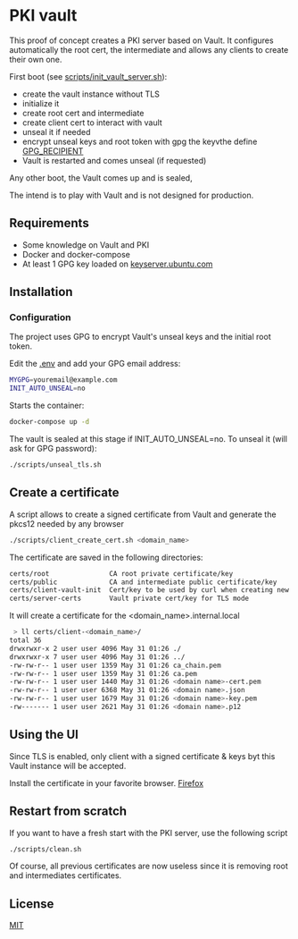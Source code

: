 # PKI vault

This proof of concept creates a PKI server based on Vault. It configures automatically the root cert, the intermediate and allows any clients to create their own one.

First boot (see [scripts/init_vault_server.sh](https://github.com/IrishMarco/pki-vault/blob/main/scripts/init_vault_server.sh)):

- create the vault instance without TLS
- initialize it
- create root cert and intermediate
- create client cert to interact with vault
- unseal it if needed
- encrypt unseal keys and root token with gpg the keyvthe define [GPG_RECIPIENT](https://github.com/IrishMarco/pki-vault/blob/main/docker-compose.yml#L12)
- Vault is restarted and comes unseal (if requested)
           
Any other boot, the Vault comes up and is sealed,


The intend is to play with Vault and is not designed for production.

## Requirements
- Some knowledge on Vault and PKI
- Docker and docker-compose
- At least 1 GPG key loaded on [keyserver.ubuntu.com](https://keyserver.ubuntu.com)

## Installation

### Configuration
The project uses GPG to encrypt Vault's unseal keys and the initial root token.

Edit the [.env](https://github.com/IrishMarco/pki-vault/blob/main/.env) and add your GPG email address:
```bash
MYGPG=youremail@example.com
INIT_AUTO_UNSEAL=no
```

Starts the container:

```bash
docker-compose up -d
```

The vault is sealed at this stage if INIT_AUTO_UNSEAL=no. To unseal it (will ask for GPG password):
```bash
./scripts/unseal_tls.sh
```

## Create a certificate
A script allows to create a signed certificate from Vault and generate the pkcs12 needed by any browser

```bash
./scripts/client_create_cert.sh <domain_name>
```

The certificate are saved in the following directories:
```bash
certs/root               CA root private certificate/key
certs/public             CA and intermediate public certificate/key
certs/client-vault-init  Cert/key to be used by curl when creating new client cert
certs/server-certs       Vault private cert/key for TLS mode
```

It will create a certificate for the <domain_name>.internal.local
```bash
 > ll certs/client-<domain_name>/
total 36
drwxrwxr-x 2 user user 4096 May 31 01:26 ./
drwxrwxr-x 7 user user 4096 May 31 01:26 ../
-rw-rw-r-- 1 user user 1359 May 31 01:26 ca_chain.pem
-rw-rw-r-- 1 user user 1359 May 31 01:26 ca.pem
-rw-rw-r-- 1 user user 1440 May 31 01:26 <domain name>-cert.pem
-rw-rw-r-- 1 user user 6368 May 31 01:26 <domain name>.json
-rw-rw-r-- 1 user user 1679 May 31 01:26 <domain name>-key.pem
-rw------- 1 user user 2621 May 31 01:26 <domain name>.p12
```
## Using the UI
Since TLS is enabled, only client with a signed certificate & keys byt this Vault instance will be accepted.

Install the certificate in your favorite browser. [Firefox](https://support.securly.com/hc/en-us/articles/360008547993-How-to-Install-Securly-s-SSL-Certificate-in-Firefox-on-Windows)

## Restart from scratch
If you want to have a fresh start with the PKI server, use the following script
```bash
./scripts/clean.sh
```
Of course, all previous certificates are now useless since it is removing root and intermediates certificates.

## License
[MIT](https://github.com/IrishMarco/pki-vault/blob/main/LICENSE)

